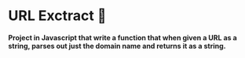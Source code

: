 # URL Exctract :green_book:

#### Project in Javascript that write a function that when given a URL as a string, parses out just the domain name and returns it as a string.

